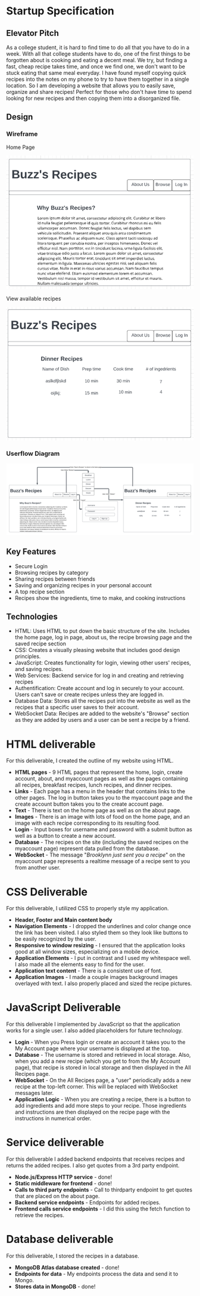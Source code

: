 # Startup Specification
## Elevator Pitch
As a college student, it is hard to find time to do all that you have to do in a week. With all that college students have to do, one of the first things to be forgotten about is cooking and eating a decent meal. We try, but finding a fast, cheap recipe takes time, and once we find one, we don't want to be stuck eating that same meal everyday. I have found myself copying quick recipes into the notes on my phone to try to have them together in a single location. So I am developing a website that allows you to easily save, organize and share recipes! Perfect for those who don't have time to spend looking for new recipes and then copying them into a disorganized file.

## Design
### Wireframe
Home Page

![Image of Home page wireframe](<Diagrams/WireframeHomeScreen.png>)

View available recipes

![Alt text](<Diagrams/WireframeRecipeSection.png>)
### Userflow Diagram
![Alt text](<Diagrams/UserFlowChart.png>)

## Key Features
- Secure Login
- Browsing recipes by category
- Sharing recipes between friends
- Saving and organizing recipes in your personal account
- A top recipe section
- Recipes show the ingredients, time to make, and cooking instructions

## Technologies
- HTML: Uses HTML to put down the basic structure of the site. Includes the home page, log in page, about us, the recipe browsing page and the saved recipe section
- CSS: Creates a visually pleasing website that includes good design principles.
- JavaScript: Creates functionality for login, viewing other users' recipes, and saving recipes.
- Web Services: Backend service for log in and creating and retrieving recipes
- Authentification: Create account and log in securely to your account. Users can't save or create recipes unless they are logged in.
- Database Data: Stores all the recipes put into the website as well as the recipes that a specific user saves to their account.
- WebSocket Data: Recipes are added to the website's "Browse" section as they are added by users and a user can be sent a recipe by a friend.

# HTML deliverable

For this deliverable, I created the outline of my website using HTML.

- **HTML pages** - 9 HTML pages that represent the home, login, create account, about, and myaccount pages as well as the pages containing all recipes, breakfast recipes, lunch recipes, and dinner recipes.
- **Links** - Each page has a menu in the header that contains links to the other pages. The log in button takes you to the myaccount page and the create account button takes you to the create account page.
- **Text** - There is text on the home page as well as on the about page.
- **Images** - There is an image with lots of food on the home page, and an image with each recipe corresponding to its resulting food.
- **Login** - Input boxes for username and password with a submit button as well as a button to create a new account.
- **Database** - The recipes on the site (including the saved recipes on the myaccount page) represent data pulled from the database.
- **WebSocket** - The message "*Brooklynn just sent you a recipe*" on the myaccount page represents a realtime message of a recipe sent to you from another user.

# CSS Deliverable
For this deliverable, I utilized CSS to properly style my application.
- **Header, Footer and Main content body**
- **Navigation Elements** - I dropped the underlines and color change once the link has been visited. I also styled them so they look like buttons to be easily recognized by the user.
- **Responsive to window resizing** - I ensured that the application looks good at all window sizes, especializing on a mobile device.
- **Application Elements** - I put in contrast and I used my whitespace well. I also made all the elements easy to find for the user.
- **Application text content** - There is a consistent use of font.
- **Application Images** - I made a couple images background images overlayed with text. I also properly placed and sized the recipe pictures.

# JavaScript Deliverable
For this deliverable I implemented by JavaScript so that the application works for a single user. I also added placeholders for future technology.
- **Login** - When you Press login or create an account it takes you to the My Account page where your username is displayed at the top.
- **Database** - The username is stored and retrieved in local storage. Also, when you add a new recipe (which you get to from the My Account page), that recipe is stored in local storage and then displayed in the All Recipes page.
- **WebSocket** - On the All Recipes page, a "user" periodically adds a new recipe at the top-left corner. This will be replaced with WebSocket messages later.
- **Application Logic** - When you are creating a recipe, there is a button to add ingredients and add more steps to your recipe. Those ingredients and instructions are then displayed on the recipe page with the instructions in numerical order.

# Service deliverable
For this deliverable I added backend endpoints that receives recipes and returns the added recipes. I also get quotes from a 3rd party endpoint.
- **Node.js/Express HTTP service** - done!
- **Static middleware for frontend** - done!
- **Calls to third party endpoints** - Call to thirdparty endpoint to get quotes that are placed on the about page.
- **Backend service endpoints** - Endpoints for added recipes.
- **Frontend calls service endpoints** - I did this using the fetch function to retrieve the recipes.

# Database deliverable
For this deliverable, I stored the recipes in a database.
- **MongoDB Atlas database created** - done!
- **Endpoints for data** - My endpoints process the data and send it to Mongo.
- **Stores data in MongoDB** - done!